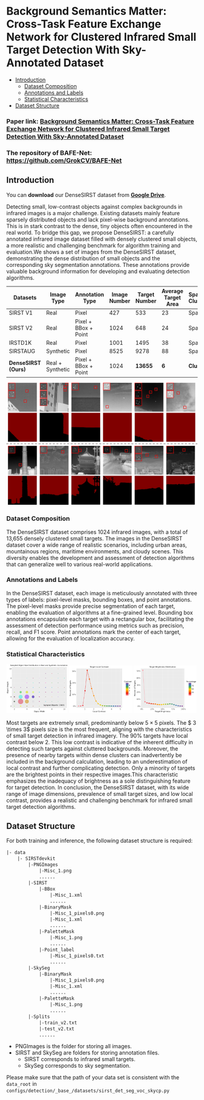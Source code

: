 # Background Semantics Matter: Cross-Task Feature Exchange Network for Clustered Infrared Small Target Detection With Sky-Annotated Dataset

- [Introduction](#introduction)
    - [Dataset Composition](#dataset-composition)
    - [Annotations and Labels](#lnnotations-and-labels)
    - [Statistical Characteristics](#statistical-characteristics)
- [Dataset Structure](#dataset-structure)

### Paper link: [Background Semantics Matter: Cross-Task Feature Exchange Network for Clustered Infrared Small Target Detection With Sky-Annotated Dataset](https://arxiv.org/abs/2407.20078)

### The repository of BAFE-Net: https://github.com/GrokCV/BAFE-Net


## Introduction

You can **download** our DenseSIRST dataset from [**Google Drive**](https://drive.google.com/uc?export=download&id=1PY0d1WuCjf_3wAIjDSNhYxREVK27OLzl).<br>

Detecting small, low-contrast objects against complex backgrounds in infrared images is a major challenge. Existing datasets mainly feature sparsely distributed objects and lack pixel-wise background annotations. This is in stark contrast to the dense, tiny objects often encountered in the real world.
To bridge this gap, we propose DenseSIRST: a carefully annotated infrared image dataset filled with densely clustered small objects, a more realistic and challenging benchmark for algorithm training and evaluation.We shows a set of images from the DenseSIRST dataset, demonstrating the dense distribution of small objects and the corresponding sky segmentation annotations. These annotations provide valuable background information for developing and evaluating detection algorithms.

| Datasets | Image Type | Annotation Type | Image Number | Target Number | Average Target Area | Sparse or Clustered | Background Semantic Annotation |
| - | - | - | - | - | - | - | - |
| SIRST V1 | Real | Pixel | 427 | 533 | 23 | Sparse | × |
| SIRST V2 | Real | Pixel + BBox + Point | 1024 | 648 | 24 | Sparse | × |
| IRSTD1K | Real | Pixel | 1001 | 1495 | 38 | Sparse | × |
| SIRSTAUG | Synthetic | Pixel | 8525 | 9278 | 88 | Sparse | × |
| **DenseSIRST (Ours)** | Real + Synthetic | Pixel + BBox + Point | 1024 | **13655** | **6** | **Cluster** | **√** |

![DenseSIRST](./docs/figure3.jpg)


### Dataset Composition

The DenseSIRST dataset comprises 1024 infrared images, with a total of 13,655 densely clustered small targets. The images in the DenseSIRST dataset cover a wide range of realistic scenarios, including urban areas, mountainous regions, maritime environments, and cloudy scenes. This diversity enables the development and assessment of detection algorithms that can generalize well to various real-world applications. 

### Annotations and Labels

In the DenseSIRST dataset, each image is meticulously annotated with three types of labels: pixel-level masks, bounding boxes, and point annotations. The pixel-level masks provide precise segmentation of each target, enabling the evaluation of algorithms at a fine-grained level. Bounding box annotations encapsulate each target with a rectangular box, facilitating the assessment of detection performance using metrics such as precision, recall, and F1 score. Point annotations mark the center of each target, allowing for the evaluation of localization accuracy.

### Statistical Characteristics

<p float="left">
  <img src="./docs/object_sizes.png" width="32%" />
  <img src="./docs/image_lcm.png" width="33%" />
  <img src="./docs/image_brightness.png" width="33%" />
</p>

Most targets are extremely small, predominantly below $5 \times 5$ pixels. The $ 3 \times 3$ pixels size is the most frequent, aligning with the characteristics of small target detection in infrared imagery. The 90% targets have local contrast below $2$. This low contrast is indicative of the inherent difficulty in detecting such targets against cluttered backgrounds. Moreover, the presence of nearby targets within dense clusters can inadvertently be included in the background calculation, leading to an underestimation of local contrast and further complicating detection. Only a minority of targets are the brightest points in their respective images.This characteristic emphasizes the inadequacy of brightness as a sole distinguishing feature for target detection. In conclusion, the DenseSIRST dataset, with its wide range of image dimensions, prevalence of small target sizes, and low local contrast, provides a realistic and challenging benchmark for infrared small target detection algorithms.


## Dataset Structure

For both training and inference, the following dataset structure is required:

```angular2html
|- data
    |- SIRSTdevkit
        |-PNGImages
            |-Misc_1.png
            ......
        |-SIRST
            |-BBox
                |-Misc_1.xml
                ......
            |-BinaryMask
                |-Misc_1_pixels0.png
                |-Misc_1.xml
                ......
            |-PaletteMask
                |-Misc_1.png
                ......
            |-Point_label
                |-Misc_1_pixels0.txt
                ......
        |-SkySeg
            |-BinaryMask
                |-Misc_1_pixels0.png
                |-Misc_1.xml
                ......
            |-PaletteMask
                |-Misc_1.png
                ......
        |-Splits
            |-train_v2.txt
            |-test_v2.txt
            ......
```

- PNGImages is the folder for storing all images.
- SIRST and SkySeg are folders for storing annotation files.
    - SIRST corresponds to infrared small targets.
    - SkySeg corresponds to sky segmentation.

Please make sure that the path of your data set is consistent with the `data_root` in `configs/detection/_base_/datasets/sirst_det_seg_voc_skycp.py`

